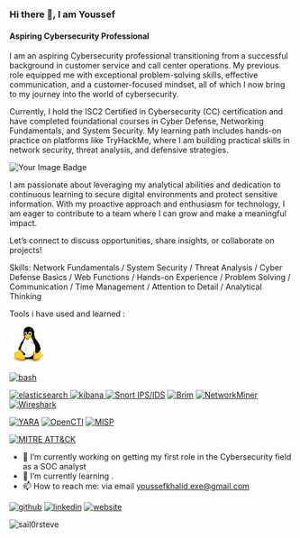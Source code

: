 ### Hi there 👋, I am Youssef
#### Aspiring Cybersecurity Professional
I am an aspiring Cybersecurity professional transitioning from a successful background in customer service and call center operations. My previous role equipped me with exceptional problem-solving skills, effective communication, and a customer-focused mindset, all of which I now bring to my journey into the world of cybersecurity.

Currently, I hold the ISC2 Certified in Cybersecurity (CC) certification and have completed foundational courses in Cyber Defense, Networking Fundamentals, and System Security. My learning path includes hands-on practice on platforms like TryHackMe, where I am building practical skills in network security, threat analysis, and defensive strategies.

<img src="https://tryhackme-badges.s3.amazonaws.com/Sail0rSteve.png" alt="Your Image Badge" />


I am passionate about leveraging my analytical abilities and dedication to continuous learning to secure digital environments and protect sensitive information. With my proactive approach and enthusiasm for technology, I am eager to contribute to a team where I can grow and make a meaningful impact.

Let’s connect to discuss opportunities, share insights, or collaborate on projects!

Skills: Network Fundamentals /  System Security / Threat Analysis / Cyber Defense Basics /  Web Functions /  Hands-on Experience / Problem Solving  / Communication /  Time Management / Attention to Detail / Analytical Thinking

Tools i have used and learned : 

<a href="https://www.linux.org/" target="_blank" rel="noreferrer"> <img src="https://raw.githubusercontent.com/devicons/devicon/master/icons/linux/linux-original.svg" alt="linux" width="65" height="65"/> </a> 
<p align="left"> <a href="https://www.gnu.org/software/bash/" target="_blank" rel="noreferrer"> <img src="https://www.vectorlogo.zone/logos/gnu_bash/gnu_bash-icon.svg" alt="bash" width="65" height="65"/> </a></p>
<a href="https://www.elastic.co" target="_blank" rel="noreferrer"> <img src="https://www.vectorlogo.zone/logos/elastic/elastic-icon.svg" alt="elasticsearch" width="65" height="65"/> </a> 
<a href="https://www.elastic.co/kibana" target="_blank" rel="noreferrer"> <img src="https://www.vectorlogo.zone/logos/elasticco_kibana/elasticco_kibana-icon.svg" alt="kibana" width="65" height="65"/> </a> 
<a href="https://www.snort.org/" target="_blank" rel="noreferrer"><img src="https://www.vectorlogo.zone/logos/snort/snort-icon.svg" alt="Snort IPS/IDS" width="65" height="65"/></a>
<a href="https://www.brimdata.io/" target="_blank" rel="noreferrer"><img src="https://archive.org/download/github.com-brimsec-brim_-_2020-04-08_00-29-12/cover.jpg" alt="Brim" width="65" height="65"/></a>
<a href="https://www.netresec.com/" target="_blank" rel="noreferrer"><img src="https://www.netresec.com/images/NetworkMiner_logo_200x200.png" alt="NetworkMiner" width="65" height="65"/></a>
<a href="https://www.wireshark.org/" target="_blank" rel="noreferrer"><img src="https://www.vectorlogo.zone/logos/wireshark/wireshark-icon.svg" alt="Wireshark" width="65" height="65"/></a></p>
<a href="https://www.yara.com/" target="_blank" rel="noreferrer"><img src="https://miro.medium.com/v2/resize:fit:1200/0*sFqdKE7OTLWg8IlT.png" alt="YARA" width="65" height="65"/></a>
<a href="https://www.opencti.io/" target="_blank" rel="noreferrer"><img src="https://blog.agood.cloud/img/common/opencti.png" alt="OpenCTI" width="65" height="65"/></a>
<a href="https://www.misp-project.org/" target="_blank" rel="noreferrer"><img src="https://upload.wikimedia.org/wikipedia/commons/9/91/Misp-logo.png" alt="MISP" width="65" height="65"/></a></p>
<a href="https://attack.mitre.org/" target="_blank" rel="noreferrer"><img src="https://www.acalvio.com/wp-content/uploads/2019/08/mitrefeatureimg3.jpg" alt="MITRE ATT&CK" width="75" height="60"/></a>

- 🔭 I’m currently working on getting my first role in the Cybersecurity field as a SOC analyst 
- 🌱 I’m currently learning . 
- 📫 How to reach me: via email youssefkhalid.exe@gmail.com 

[<img src='https://cdn.jsdelivr.net/npm/simple-icons@3.0.1/icons/github.svg' alt='github' height='40'>](https://github.com/Sail0rSteve)  [<img src='https://cdn.jsdelivr.net/npm/simple-icons@3.0.1/icons/linkedin.svg' alt='linkedin' height='40'>](https://www.linkedin.com/in/youssefkhalid/)  [<img src='https://cdn.jsdelivr.net/npm/simple-icons@3.0.1/icons/icloud.svg' alt='website' height='40'>](https://tryhackme.com/r/p/Sail0rSteve)  







<p align="left"> <img src="https://komarev.com/ghpvc/?username=sail0rsteve&label=Profile%20views&color=012798&style=flat" alt="sail0rsteve" /> </p>
